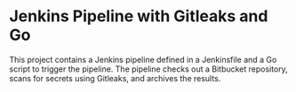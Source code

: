 # Jenkins Pipeline with Gitleaks and Go

This project contains a Jenkins pipeline defined in a Jenkinsfile and a Go script to trigger the pipeline. The pipeline checks out a Bitbucket repository, scans for secrets using Gitleaks, and archives the results.
